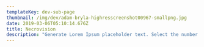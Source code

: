 ```yaml
---
templateKey: dev-sub-page
thumbnail: /img/dev/adam-bryla-highresscreenshot00967-smallpng.jpg
date: 2019-03-06T05:10:14.676Z
title: Necrovision
description: "Generate Lorem Ipsum placeholder text. Select the number of characters, words, sentences or paragraphs, and hit generate!"
---
```




